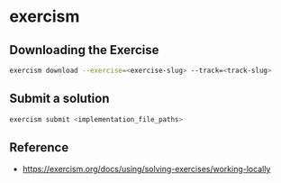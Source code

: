 # exercism

## Downloading the Exercise

```sh
exercism download --exercise=<exercise-slug> --track=<track-slug>
```

## Submit a solution

```sh
exercism submit <implementation_file_paths>
```

## Reference

- <https://exercism.org/docs/using/solving-exercises/working-locally>
